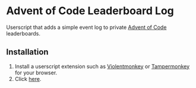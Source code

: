 # Advent of Code Leaderboard Log

Userscript that adds a simple event log to private [Advent of Code](https://adventofcode.com/) leaderboards.

## Installation

1. Install a userscript extension such as [Violentmonkey](https://violentmonkey.github.io/) or [Tampermonkey](https://www.tampermonkey.net/) for your browser.
2. Click [here](https://github.com/jhenninger/aoc-leaderboard-log/releases/latest/download/aoc-leaderboard-log.user.js).
